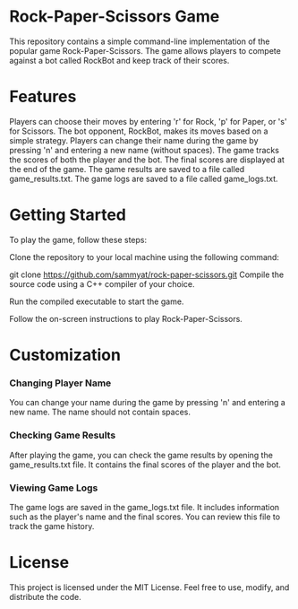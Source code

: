 # Rock-Paper-Scissors Game
This repository contains a simple command-line implementation of the popular game Rock-Paper-Scissors. The game allows players to compete against a bot called RockBot and keep track of their scores.

# Features
Players can choose their moves by entering 'r' for Rock, 'p' for Paper, or 's' for Scissors.
The bot opponent, RockBot, makes its moves based on a simple strategy.
Players can change their name during the game by pressing 'n' and entering a new name (without spaces).
The game tracks the scores of both the player and the bot.
The final scores are displayed at the end of the game.
The game results are saved to a file called game_results.txt.
The game logs are saved to a file called game_logs.txt.

# Getting Started
To play the game, follow these steps:

Clone the repository to your local machine using the following command:

git clone https://github.com/sammyat/rock-paper-scissors.git
Compile the source code using a C++ compiler of your choice.

Run the compiled executable to start the game.

Follow the on-screen instructions to play Rock-Paper-Scissors.

# Customization
### Changing Player Name
You can change your name during the game by pressing 'n' and entering a new name. The name should not contain spaces.

### Checking Game Results
After playing the game, you can check the game results by opening the game_results.txt file. It contains the final scores of the player and the bot.

### Viewing Game Logs
The game logs are saved in the game_logs.txt file. It includes information such as the player's name and the final scores. You can review this file to track the game history.

# License
This project is licensed under the MIT License. Feel free to use, modify, and distribute the code.
